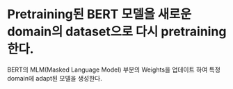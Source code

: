 # Pretraining된 BERT 모델을 새로운 domain의 dataset으로 다시 pretraining 한다.
BERT의 MLM(Masked Language Model) 부분의 Weights을 업데이트 하여 특정 domain에 adapt된 모델을 생성한다.
